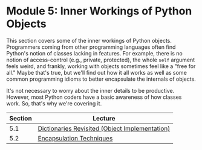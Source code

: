 # Module 5: Inner Workings of Python Objects

This section covers some of the inner workings of Python objects.
Programmers coming from other programming languages often find
Python's notion of classes lacking in features.  For example, there is
no notion of access-control (e.g., private, protected), the whole
`self` argument feels weird, and frankly, working with objects
sometimes feel like a "free for all."  Maybe that's true, but we'll
find out how it all works as well as some common programming idioms to
better encapsulate the internals of objects.

It's not necessary to worry about the inner details to be productive.
However, most Python coders have a basic awareness of how classes
work.  So, that's why we're covering it.

| Section | Lecture |
|-----|-----|
| 5.1 | [Dictionaries Revisited (Object Implementation)](01_Dicts_revisited.md) |
| 5.2 | [Encapsulation Techniques](02_Classes_encapsulation.md) |
